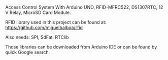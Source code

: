 
Access Control System With Arduino UNO, RFID-MFRC522, DS1307RTC, 12 V Relay, MicroSD Card Module.

RFID library used in this project can be found at:
https://github.com/miguelbalboa/rfid

Also needs:
SPI,
SdFat,
RTClib

Those libraries can be downloaded from Arduino IDE or can be found by quick Google search.
